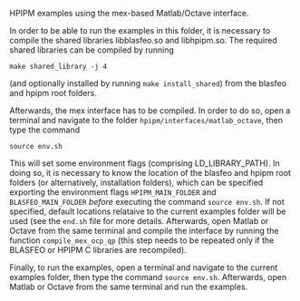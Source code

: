 HPIPM examples using the mex-based Matlab/Octave interface.

In order to be able to run the examples in this folder, it is necessary to compile the shared libraries libblasfeo.so and libhpipm.so.
The required shared libraries can be compiled by running
```
make shared_library -j 4
```
(and optionally installed by running `make install_shared`) from the blasfeo and hpipm root folders.

Afterwards, the mex interface has to be compiled.
In order to do so, open a terminal and navigate to the folder `hpipm/interfaces/matlab_octave`, then type the command
```
source env.sh
```
This will set some environment flags (comprising LD_LIBRARY_PATH).
In doing so, it is necessary to know the location of the blasfeo and hpipm root folders (or alternatively, installation folders), which can be specified exporting the environment flags `HPIPM_MAIN_FOLDER` and `BLASFEO_MAIN_FOLDER` _before_ executing the command `source env.sh`.
If not specified, default locations relataive to the current examples folder will be used (see the `end.sh` file for more details.
Afterwards, open Matlab or Octave from the same terminal and compile the interface by running the function `compile_mex_ocp_qp` (this step needs to be repeated only if the BLASFEO or HPIPM C libraries are recompiled).

Finally, to run the examples, open a terminal and navigate to the current examples folder, then type the command `source env.sh`.
Afterwards, open Matlab or Octave from the same terminal and run the examples.

